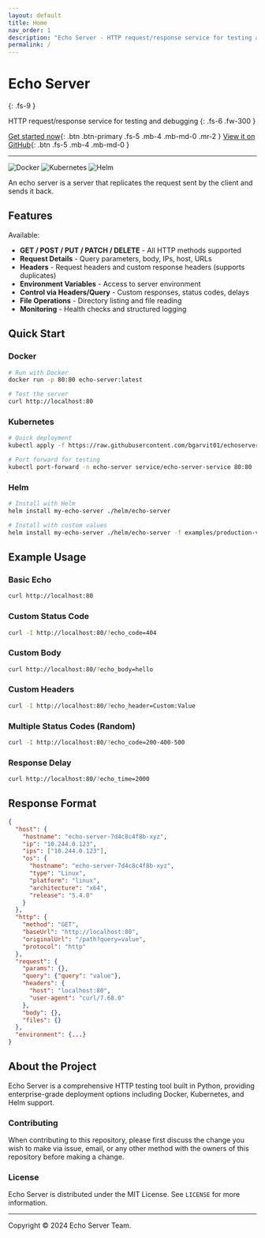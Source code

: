 ```yaml
---
layout: default
title: Home
nav_order: 1
description: "Echo Server - HTTP request/response service for testing and debugging"
permalink: /
---
```


# Echo Server
{: .fs-9 }

HTTP request/response service for testing and debugging
{: .fs-6 .fw-300 }

[Get started now](#quick-start){: .btn .btn-primary .fs-5 .mb-4 .mb-md-0 .mr-2 }
[View it on GitHub](https://github.com/bgarvit01/echoserver){: .btn .fs-5 .mb-4 .mb-md-0 }

---

![Docker](https://img.shields.io/badge/docker-%230db7ed.svg?style=for-the-badge&logo=docker&logoColor=white)
![Kubernetes](https://img.shields.io/badge/kubernetes-%23326ce5.svg?style=for-the-badge&logo=kubernetes&logoColor=white)
![Helm](https://img.shields.io/badge/Helm-0F1689?style=for-the-badge&logo=Helm&labelColor=0F1689)

An echo server is a server that replicates the request sent by the client and sends it back.

## Features

Available:
- **GET / POST / PUT / PATCH / DELETE** - All HTTP methods supported
- **Request Details** - Query parameters, body, IPs, host, URLs
- **Headers** - Request headers and custom response headers (supports duplicates)
- **Environment Variables** - Access to server environment
- **Control via Headers/Query** - Custom responses, status codes, delays
- **File Operations** - Directory listing and file reading
- **Monitoring** - Health checks and structured logging

## Quick Start

### Docker
```bash
# Run with Docker
docker run -p 80:80 echo-server:latest

# Test the server
curl http://localhost:80
```

### Kubernetes
```bash
# Quick deployment
kubectl apply -f https://raw.githubusercontent.com/bgarvit01/echoserver/main/k8s/echo-server-all.yaml

# Port forward for testing
kubectl port-forward -n echo-server service/echo-server-service 80:80
```

### Helm
```bash
# Install with Helm
helm install my-echo-server ./helm/echo-server

# Install with custom values
helm install my-echo-server ./helm/echo-server -f examples/production-values.yaml
```

## Example Usage

### Basic Echo
```bash
curl http://localhost:80
```

### Custom Status Code
```bash
curl -I http://localhost:80/?echo_code=404
```

### Custom Body
```bash
curl http://localhost:80/?echo_body=hello
```

### Custom Headers
```bash
curl -I http://localhost:80/?echo_header=Custom:Value
```

### Multiple Status Codes (Random)
```bash
curl -I http://localhost:80/?echo_code=200-400-500
```

### Response Delay
```bash
curl http://localhost:80/?echo_time=2000
```

## Response Format

```json
{
  "host": {
    "hostname": "echo-server-7d4c8c4f8b-xyz",
    "ip": "10.244.0.123",
    "ips": ["10.244.0.123"],
    "os": {
      "hostname": "echo-server-7d4c8c4f8b-xyz",
      "type": "Linux",
      "platform": "linux",
      "architecture": "x64",
      "release": "5.4.0"
    }
  },
  "http": {
    "method": "GET",
    "baseUrl": "http://localhost:80",
    "originalUrl": "/path?query=value",
    "protocol": "http"
  },
  "request": {
    "params": {},
    "query": {"query": "value"},
    "headers": {
      "host": "localhost:80",
      "user-agent": "curl/7.68.0"
    },
    "body": {},
    "files": {}
  },
  "environment": {...}
}
```

## About the Project

Echo Server is a comprehensive HTTP testing tool built in Python, providing enterprise-grade deployment options including Docker, Kubernetes, and Helm support.

### Contributing

When contributing to this repository, please first discuss the change you wish to make via issue, email, or any other method with the owners of this repository before making a change.

### License

Echo Server is distributed under the MIT License. See `LICENSE` for more information.

---

Copyright © 2024 Echo Server Team.
